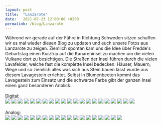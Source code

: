 ```yaml
---
layout: post
title:  "Lanzarote"
date:   2021-07-23 12:00:00 +0200
permalink: /blog/Lanzarote
---
```

Während wir gerade auf der Fähre in Richtung Schweden sitzen schaffen wir es mal wieder diesen Blog zu updaten und euch unsere Fotos aus Lanzarote zu zeigen. Ziemlich spontan kam uns die Idee über Fredde's Geburtstag einen Kurztrip auf die Kanareninsel zu machen um die vielen Vulkane dort zu besichtigen. Die Straßen der Insel führen durch die vielen Lavafelder, welche fast die komplette Insel bedecken. Häuser, Mauern, Wege und so ziemlich alles was sich aus Stein bauen lässt wurde aus diesem Lavagestein errichtet. Selbst in Blumenbeeten kommt das Lavagestein zum Einsatz und die schwarze Farbe gibt der ganzen Insel einen ganz besonderen Anblick.
<br>
<br>
Digital:
<br>
![](../assets/images/Lanzarote/1.jpg)
![](../assets/images/Lanzarote/2.jpg)
![](../assets/images/Lanzarote/3.jpg)
![](../assets/images/Lanzarote/4.jpg)
![](../assets/images/Lanzarote/5.jpg)
![](../assets/images/Lanzarote/6.jpg)
![](../assets/images/Lanzarote/7.jpg)
![](../assets/images/Lanzarote/8.jpg)
![](../assets/images/Lanzarote/9.jpg)
![](../assets/images/Lanzarote/10.jpg)
![](../assets/images/Lanzarote/11.jpg)
![](../assets/images/Lanzarote/12.jpg)
![](../assets/images/Lanzarote/13.jpg)
![](../assets/images/Lanzarote/14.jpg)
![](../assets/images/Lanzarote/15.jpg)
![](../assets/images/Lanzarote/16.jpg)
![](../assets/images/Lanzarote/17.jpg)
![](../assets/images/Lanzarote/18.jpg)
![](../assets/images/Lanzarote/19.jpg)
![](../assets/images/Lanzarote/20.jpg)
![](../assets/images/Lanzarote/21.jpg)
<br>
<br>
Analog:
<br>
![](../assets/images/Lanzarote/22.jpg)
![](../assets/images/Lanzarote/23.jpg)
![](../assets/images/Lanzarote/24.jpg)
![](../assets/images/Lanzarote/25.jpg)
![](../assets/images/Lanzarote/26.jpg)
![](../assets/images/Lanzarote/27.jpg)
![](../assets/images/Lanzarote/28.jpg)
![](../assets/images/Lanzarote/29.jpg)
![](../assets/images/Lanzarote/30.jpg)
![](../assets/images/Lanzarote/31.jpg)
![](../assets/images/Lanzarote/32.jpg)
![](../assets/images/Lanzarote/33.jpg)
![](../assets/images/Lanzarote/34.jpg)
![](../assets/images/Lanzarote/35.jpg)
![](../assets/images/Lanzarote/36.jpg)
![](../assets/images/Lanzarote/37.jpg)
![](../assets/images/Lanzarote/38.jpg)
![](../assets/images/Lanzarote/39.jpg)
![](../assets/images/Lanzarote/40.jpg)
